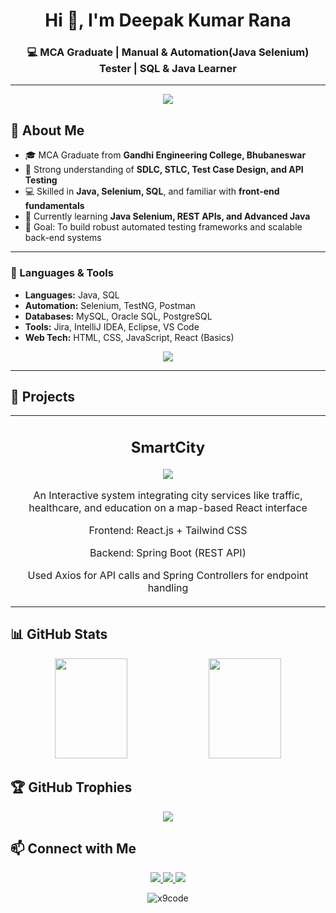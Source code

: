 <!-- Profile Header -->
<h1 align="center">Hi 👋, I'm Deepak Kumar Rana</h1>
<h3 align="center">💻 MCA Graduate | Manual & Automation(Java Selenium) Tester | SQL & Java Learner</h3>

---

<!-- Typing SVG -->
<p align="center">
  <img src="https://readme-typing-svg.herokuapp.com?font=Fira+Code&size=24&duration=2500&pause=1000&color=00CFFF&center=true&vCenter=true&width=600&lines=Software+Tester;Automation+Tester;Java+%7C+Selenium+%7C+TestNG;API+Testing+%7C+Postman;SQL+%7C+Spring+Boot+Learner" />
</p>


<!-- <p align="center">
  <img alt="Coding" width="400" src="https://media4.giphy.com/media/v1.Y2lkPTc5MGI3NjExdWxxdjhtN29iMWV5d2tnanU2aWl6eXByOG94NGFuamMxMm5udXB2dyZlcD12MV9pbnRlcm5hbF9naWZfYnlfaWQmY3Q9Zw/zOvBKUUEERdNm/giphy.gif">
</p> -->

## 🚀 About Me
- 🎓 MCA Graduate from **Gandhi Engineering College, Bhubaneswar**
- 🧠 Strong understanding of **SDLC, STLC, Test Case Design, and API Testing**
- 💻 Skilled in **Java, Selenium, SQL**, and familiar with **front-end fundamentals**
- 🌱 Currently learning **Java Selenium, REST APIs, and Advanced Java**
- 🎯 Goal: To build robust automated testing frameworks and scalable back-end systems
 

---

### 🧩 Languages & Tools
- **Languages:** Java, SQL  
- **Automation:** Selenium, TestNG, Postman  
- **Databases:** MySQL, Oracle SQL, PostgreSQL  
- **Tools:** Jira, IntelliJ IDEA, Eclipse, VS Code  
- **Web Tech:** HTML, CSS, JavaScript, React (Basics)

<p align="center">
  <img src="https://skillicons.dev/icons?i=java,mysql,postgres,html,css,js,git,github,idea,vscode" />
</p>

---

## 🌟 Projects
<table align="center">
  <tr aling="center">
    <td width="50%">
      <h2 align="center">SmartCity</h2>
      <p align="center">
        <a href="https://github.com/x9code/Smart_City" target="_blank">
          <img src="https://img.shields.io/badge/Code-View-blue?style=for-the-badge&logo=github"/>
        </a>
      </p>
      <p align="center">An Interactive system integrating city services like traffic, healthcare, and education on a map-based React interface</p>
      <p align="center">Frontend: React.js + Tailwind CSS</p>
      <p align="center">Backend: Spring Boot (REST API) </p>
      <p align="center">Used Axios for API calls and Spring Controllers for endpoint handling</p>
    </td>
  </tr>
</table>

## 📊 GitHub Stats
<p align="center">
  <img height="160" width="48%" src="https://github-readme-stats.vercel.app/api?username=x9code&show_icons=true&theme=tokyonight" />
  <img height="160" width="48%" src="https://github-readme-stats.vercel.app/api/top-langs/?username=x9code&layout=compact&theme=tokyonight" />
</p>

## 🏆 GitHub Trophies
<p align="center">
  <img src="https://github-profile-trophy.vercel.app/?username=x9code&theme=tokyonight&no-frame=true&row=1&column=4" />
</p>


## 📫 Connect with Me
<p align="center">
  <a href="https://www.linkedin.com/in/deepak-6753z/">
    <img src="https://img.shields.io/badge/LinkedIn-blue?logo=linkedin&logoColor=white">
  </a>
  <a href="mailto:contact.deepakrana.work@gmail.com">
    <img src="https://img.shields.io/badge/Gmail-red?logo=gmail&logoColor=white">
  </a>
  <!-- <a href="https://github.com/x9code">
    <img src="https://img.shields.io/badge/GitHub-black?logo=github&logoColor=white">
  </a> -->
  <a href="https://www.instagram.com/deepakrana430/">
    <img src="https://img.shields.io/badge/Instagram-%23E4405F?logo=instagram&logoColor=white">
  </a>
</p>


</p>



<p align="center">
  <img src="https://komarev.com/ghpvc/?username=x9code&label=Profile%20Views&color=0e75b6&style=flat" alt="x9code" />
</p>

